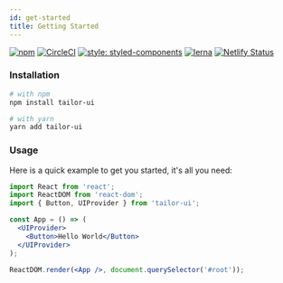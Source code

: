 ```yaml
---
id: get-started
title: Getting Started
---
```


[![npm](https://img.shields.io/npm/v/tailor-ui.svg)](https://www.npmjs.com/package/tailor-ui) [![CircleCI](https://circleci.com/gh/Yoctol/tailor-ui.svg?style=shield&circle-token=3586bec62e7ddc76eca1227bc7a168d680169e09)](https://circleci.com/gh/Yoctol/tailor-ui) [![style: styled-components](https://img.shields.io/badge/style-%F0%9F%92%85%20styled--components-orange.svg?colorB=daa357&colorA=db748e)](https://github.com/styled-components/styled-components) [![lerna](https://img.shields.io/badge/maintained%20with-lerna-cc00ff.svg)](https://lernajs.io/) [![Netlify Status](https://api.netlify.com/api/v1/badges/3bdf59fa-77c5-4825-be7f-05f70a57d366/deploy-status)](https://app.netlify.com/sites/tailor-ui/deploys)

### Installation

```sh
# with npm
npm install tailor-ui

# with yarn
yarn add tailor-ui
```

### Usage

Here is a quick example to get you started, it's all you need:

```jsx
import React from 'react';
import ReactDOM from 'react-dom';
import { Button, UIProvider } from 'tailor-ui';

const App = () => (
  <UIProvider>
    <Button>Hello World</Button>
  </UIProvider>
);

ReactDOM.render(<App />, document.querySelector('#root'));
```
